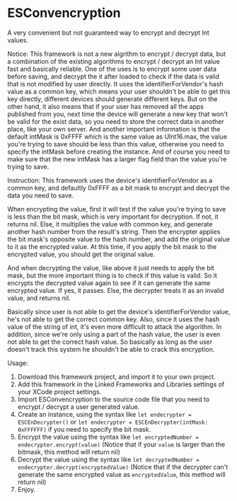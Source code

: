 # ESConvencryption
A very convenient but not guaranteed way to encrypt and decrypt Int values.


Notice:
This framework is not a new algrithm to encrypt / decrypt data, but a combination of the existing algorithms to encrypt / decrypt an Int value fast and basically reliable. One of the uses is to encrypt some user data before saving, and decrypt the it after loaded to check if the data is valid that is not modified by user directly. It uses the identifierForVendor's hash value as a common key, which means your user shouldn't be able to get this key directly, different devices should generate different keys. But on the other hand, it also means that if your user has removed all the apps published from you, next time the device will generate a new key that won't be valid for the exist data, so you need to store the correct data in another place, like your own server. And another important information is that the default intMask is 0xFFFF which is the same value as UInt16.max, the value you're trying to save should be less than this value, otherwise you need to specify the intMask before creating the instance. And of course you need to make sure that the new intMask has a larger flag field than the value you're trying to save.

Instruction:
This framework uses the device's identifierForVendor as a common key, and defaultly 0xFFFF as a bit mask to encrypt and decrypt the data you need to save.

When encrypting the value, first it will test if the value you're trying to save is less than the bit mask, which is very important for decryption. If not, it returns nil. Else, it multiplies the value with common key, and generate another hash number from the result's string. Then the encrypter applies the bit mask's opposite value to the hash number, and add the original value to it as the encrypted value. At this time, if you apply the bit mask to the encrypted value, you should get the original value.

And when decrypting the value, like above it just needs to apply the bit mask, but the more important thing is to check if this value is valid. So it encrypts the decrypted value again to see if it can generate the same encrypted value. If yes, it passes. Else, the decrypter treats it as an invalid value, and returns nil.

Basically since user is not able to get the device's identifierForVendor value, he's not able to get the correct common key. Also, since it uses the hash value of the string of int, it's even more difficult to attack the algorithm. In addition, since we're only using a part of the hash value, the user is even not able to get the correct hash value. So basically as long as the user doesn't track this system he shouldn't be able to crack this encryption.

Usage:
1. Download this framework project, and import it to your own project.
2. Add this framework in the Linked Frameworks and Libraries settings of your XCode project settings.
3. Import ESConvencryption to the source code file that you need to encrypt / decrypt a user generated value.
4. Create an instance, using the syntax like `let endecrypter = ESCEnDecrypter()` or `let endecrypter = ESCEnDecrypter(intMask: 0xFFFFFF)` if you need to specify the bit mask.
5. Encrypt the value using the syntax like `let encryptedNumber = endecrypter.encrypt(value)` (Notice that if your `value` is larger than the bitmask, this method will return nil)
6. Decrypt the value using the syntax like `let decryptedNumber = endecrypter.decrypt(encryptedValue)` (Notice that if the decrypter can't generate the same encrypted value as `encryptedValue`, this method will return nil)
7. Enjoy.
